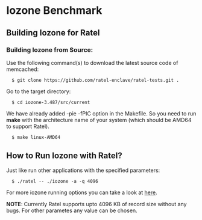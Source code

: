 Iozone Benchmark
=======================

Building Iozone for Ratel
-----------------------------

### Building Iozone from Source:

Use the following command(s) to download the latest source code of memcached:
  ```
    $ git clone https://github.com/ratel-enclave/ratel-tests.git .
  ```
Go to the target directory:
  ```
    $ cd iozone-3.487/src/current
  ```
We have already added -pie -fPIC option in the Makefile. So you need to run **make** with the architecture name of your system (which should be AMD64 to support Ratel).
  ```
    $ make linux-AMD64
  ```
How to Run Iozone with Ratel?
-----------------------------------
Just like run other applications with the specified parameters:
  ```
    $ ./ratel -- ./iozone -a -q 4096
  ```
For more iozone running options you can take a look at [here](http://www.iozone.org/docs/IOzone_msword_98.pdf).

**NOTE**: Currently Ratel supports upto 4096 KB of record size without any bugs. For other parametes any value can be chosen.
